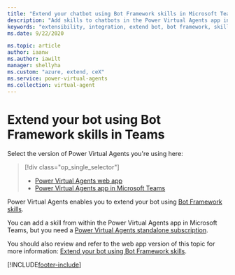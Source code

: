 ```yaml
---
title: "Extend your chatbot using Bot Framework skills in Microsoft Teams"
description: "Add skills to chatbots in the Power Virtual Agents app in Microsoft Teams."
keywords: "extensibility, integration, extend bot, bot framework, skills, custom capabilities, PVA, Teams"
ms.date: 9/22/2020

ms.topic: article
author: iaanw
ms.author: iawilt
manager: shellyha
ms.custom: "azure, extend, ceX"
ms.service: power-virtual-agents
ms.collection: virtual-agent
---
```


# Extend your bot using Bot Framework skills in Teams

Select the version of Power Virtual Agents you're using here:

> [!div class="op_single_selector"]
>
> - [Power Virtual Agents web app](../configuration-add-skills.md)
> - [Power Virtual Agents app in Microsoft Teams](configuration-add-skills-teams.md)

Power Virtual Agents enables you to extend your bot using [Bot Framework skills](/azure/bot-service/skills-conceptual?view=azure-bot-service-4.0&preserve-view=true).

You can add a skill from within the Power Virtual Agents app in Microsoft Teams, but you need a [Power Virtual Agents standalone subscription](../requirements-licensing-subscriptions.md).

You should also review and refer to the web app version of this topic for more information: [Extend your bot using Bot Framework skills](../configuration-add-skills.md).

[!INCLUDE[footer-include](../includes/footer-banner.md)]
